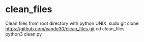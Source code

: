# clean_files
Clean files from root directory with python
UNIX:
sudo git clone  https://github.com/xande30/clean_files.git
cd clean_files  
python3  clean.py
